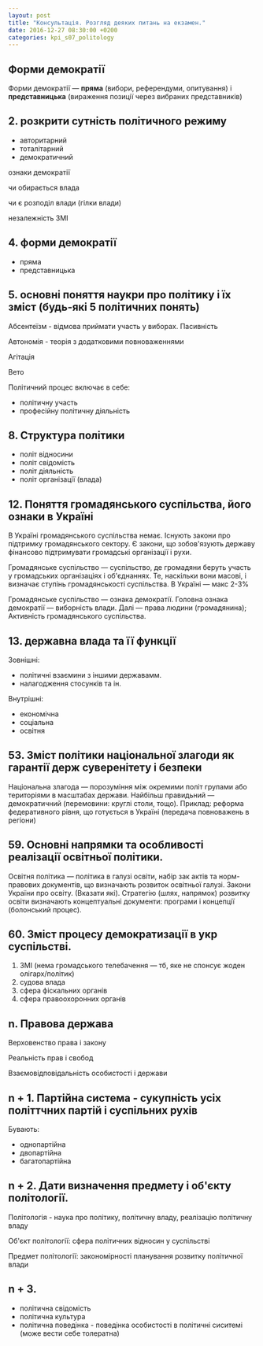 ```yaml
---
layout: post
title: "Консультація. Розгляд деяких питань на екзамен."
date: 2016-12-27 08:30:00 +0200
categories: kpi_s07_politology
---
```


## Форми демократії

Форми демократії — **пряма** (вибори, референдуми, опитування) і **представницька** (вираження позиції через вибраних представників)

## 2. розкрити сутність політичного режиму

* авторитарний
* тоталітарний
* демократичний

ознаки демократії

чи обирається влада

чи є розподіл влади (гілки влади)

незалежність ЗМІ


## 4. форми демократії

* пряма 
* представницька 


## 5. основні поняття наукри про політику і їх зміст (будь-які 5 політичних понять)

Абсентеїзм - відмова приймати участь у виборах. Пасивність

Автономія - теорія з додатковими повноваженнями

Агітація 

Вето


Політичний процес включає в себе:
* політичну участь
* професійну політичну діяльність

## 8. Структура політики 

- політ відносини
- політ свідомість
- політ діяльність
- політ організації (влада)

## 12. Поняття громадянського суспільства, його ознаки в Україні

В Україні громадянського суспільства немає. Існують закони про підтримку громадянського сектору. Є закони, що зобов'язують державу фінансово підтримувати громадські організації і рухи.

Громадянське суспільство — суспільство, де громадяни беруть участь у громадських організаціях і об'єднаннях. Те, наскільки вони масові, і визначає ступінь громадянськості суспільства. В Україні — макс 2-3%

Громадянське суспільство — ознака демократії. Головна ознака демократії — виборність влади. Далі — права людини (громадянина); Активність громадянського суспільства.


## 13. державна влада та її функції

Зовнішні:
* політичні взаємини з іншими державамм.
* налагодження стосунків та ін.

Внутрішні:
* економічна
* соціальна
* освітня

## 53. Зміст політики національної злагоди як гарантії держ суверенітету і безпеки

Національна злагода — порозуміння між окремими політ групами або територіями в масштабах держави. Найбільш правидьний — демократичний (перемовини: круглі столи, тощо). Приклад: реформа федеративного рівня, що готується в Україні (передача повноважень в регіони)

## 59. Основні напрямки та особливості реалізації освітньої політики.

Освітня політика — політика в галузі освіти, набір зак актів та норм-правових документів, що визначають розвиток освітньої галузі. Закони України про освіту. (Вказати які). Стратегію (шлях, напрямок) розвитку освіти визначають концептуальні документи: програми і концепції (болонський процес).

## 60. Зміст процесу демократизації в укр суспільстві.

1. ЗМІ (нема громадського телебачення — тб, яке не спонсує жоден олігарх/політик)
2. судова влада
3. сфера фіскальних органів
4. сфера правоохоронних органів


## n. Правова держава

Верховенство права і закону

Реальність прав і свобод

Взаємовідповідальність особистості і держави


## n + 1. Партійна система - сукупність усіх політтчних партій і суспільних рухів

Бувають:

* однопартійна
* двопартійна
* багатопартійна

## n + 2. Дати визначення предмету і об'єкту політології.

Політологія - наука про політику, політичну владу, реалізацію політичну владу

Об'єкт політології: сфера політичних відносин у суспільстві

Предмет політології: закономірності планування розвитку політичної влади

## n + 3. 

* політична свідомість
* політична культура
* політична поведінка - поведінка особистості в політичні сиситемі (може вести себе толератна)
